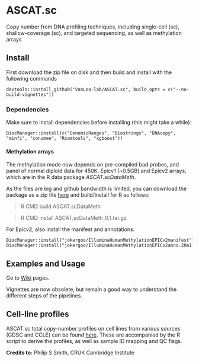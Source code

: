 # ASCAT.sc
Copy number from DNA profiling techniques, including single-cell (sc),
shallow-coverage (sc), and targeted sequencing, as well as methylation arrays


## Install

First download the zip file on disk and then build and install with the following commands

```{r}
devtools::install_github("VanLoo-lab/ASCAT.sc", build_opts = c("--no-build-vignettes"))
```

### Dependencies 

Make sure to install dependencies before installing (this might take a while):

```{r}
BiocManager::install(c("GenomicRanges", "Biostrings", "DNAcopy", "minfi", "conumee", "Rsamtools", "xgboost"))
```

#### Methylation arrays
The methylation mode now depends on pre-compiled bad probes, and panel of
normal diploid data for 450K, Epicv1 (~0.5GB) and Epicv2 arrays,
which are in the R data package *ASCAT.scDataMeth*.

As the files are big and github bandwidth is limited, you can download
the package as a zip file
[here](https://drive.google.com/drive/folders/1zDu5-WEYq3OQ8qSZANBOMYTw-H-LNWTU?usp=share_link)
and build/install for R as follows:

> R CMD build ASCAT.scDataMeth

> R CMD install ASCAT.scDataMeth_0.1.tar.gz

For Epicv2, also install the manifest and annotations:

```{r}
BiocManager::install("jokergoo/IlluminaHumanMethylationEPICv2manifest")
BiocManager::install("jokergoo/IlluminaHumanMethylationEPICv2anno.20a1.hg38")
```

## Examples and Usage

Go to [Wiki](https://github.com/VanLoo-lab/ASCAT.sc/wiki) pages.

Vignettes are now obsolete, but remain a good way to understand the
different steps of the pipelines.

## Cell-line profiles

ASCAT.sc total copy-number profiles on cell lines from various sources (GDSC and CCLE) can be found [here](https://drive.google.com/drive/folders/1RwhF9cw6KP55fHtlNKTzk36syXN9fspo?usp=sharing).
These are accompanied by the R script to derive the profiles, as well as sample ID mapping and QC flags.

**Credits to:** Philip S Smith, CRUK Cambridge Institute

